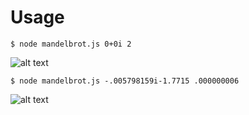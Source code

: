 Usage
===

```
$ node mandelbrot.js 0+0i 2
```

![alt text](https://raw.github.com/olleicua/mandelbrot/master/js_screen_shot1.png "Mandelbrot 1")

```
$ node mandelbrot.js -.005798159i-1.7715 .000000006
```

![alt text](https://raw.github.com/olleicua/mandelbrot/master/js_screen_shot2.png "Mandelbrot 2")
